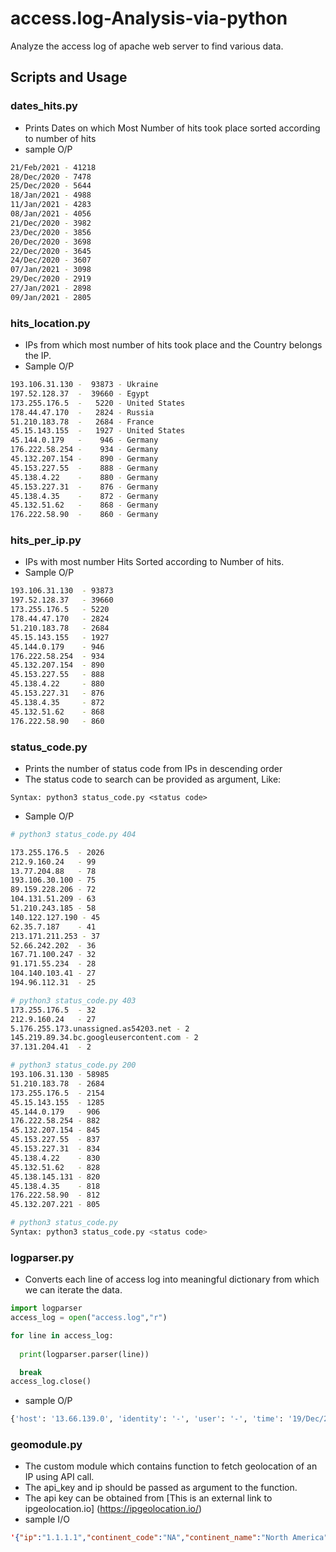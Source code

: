 # access.log-Analysis-via-python
Analyze the access log of apache web server to find various data.


## Scripts and Usage

### dates_hits.py

- Prints Dates on which Most Number of hits took place sorted according to number of hits
- sample O/P

```bash
21/Feb/2021 - 41218
28/Dec/2020 - 7478
25/Dec/2020 - 5644
18/Jan/2021 - 4988
11/Jan/2021 - 4283
08/Jan/2021 - 4056
21/Dec/2020 - 3982
23/Dec/2020 - 3856
20/Dec/2020 - 3698
22/Dec/2020 - 3645
24/Dec/2020 - 3607
07/Jan/2021 - 3098
29/Dec/2020 - 2919
27/Jan/2021 - 2898
09/Jan/2021 - 2805
```

### hits_location.py
- IPs from which most number of hits took place and the Country belongs the IP.
- Sample O/P


```bash
193.106.31.130 -  93873 - Ukraine   
197.52.128.37  -  39660 - Egypt     
173.255.176.5  -   5220 - United States
178.44.47.170  -   2824 - Russia    
51.210.183.78  -   2684 - France    
45.15.143.155  -   1927 - United States
45.144.0.179   -    946 - Germany   
176.222.58.254 -    934 - Germany   
45.132.207.154 -    890 - Germany   
45.153.227.55  -    888 - Germany   
45.138.4.22    -    880 - Germany   
45.153.227.31  -    876 - Germany   
45.138.4.35    -    872 - Germany   
45.132.51.62   -    868 - Germany   
176.222.58.90  -    860 - Germany   
```

### hits_per_ip.py
- IPs with most number Hits Sorted according to Number of hits.
- Sample O/P


```bash
193.106.31.130  - 93873
197.52.128.37   - 39660
173.255.176.5   - 5220
178.44.47.170   - 2824
51.210.183.78   - 2684
45.15.143.155   - 1927
45.144.0.179    - 946
176.222.58.254  - 934
45.132.207.154  - 890
45.153.227.55   - 888
45.138.4.22     - 880
45.153.227.31   - 876
45.138.4.35     - 872
45.132.51.62    - 868
176.222.58.90   - 860
```
### status_code.py
- Prints the number of status code from IPs in descending order
- The status code to search can be provided as argument, Like:
```
Syntax: python3 status_code.py <status code>
``` 
- Sample O/P


```bash
# python3 status_code.py 404

173.255.176.5  - 2026
212.9.160.24   - 99
13.77.204.88   - 78
193.106.30.100 - 75
89.159.228.206 - 72
104.131.51.209 - 63
51.210.243.185 - 58
140.122.127.190 - 45
62.35.7.187    - 41
213.171.211.253 - 37
52.66.242.202  - 36
167.71.100.247 - 32
91.171.55.234  - 28
104.140.103.41 - 27
194.96.112.31  - 25

# python3 status_code.py 403
173.255.176.5  - 32
212.9.160.24   - 27
5.176.255.173.unassigned.as54203.net - 2
145.219.89.34.bc.googleusercontent.com - 2
37.131.204.41  - 2

# python3 status_code.py 200
193.106.31.130 - 58985
51.210.183.78  - 2684
173.255.176.5  - 2154
45.15.143.155  - 1285
45.144.0.179   - 906
176.222.58.254 - 882
45.132.207.154 - 845
45.153.227.55  - 837
45.153.227.31  - 834
45.138.4.22    - 830
45.132.51.62   - 828
45.138.145.131 - 820
45.138.4.35    - 818
176.222.58.90  - 812
45.132.207.221 - 805

# python3 status_code.py
Syntax: python3 status_code.py <status code>

```
### logparser.py
- Converts each line of access log into meaningful dictionary from which we can iterate the data.

```python
import logparser
access_log = open("access.log","r")

for line in access_log:
    
  print(logparser.parser(line))

  break
access_log.close()
```
- sample O/P
```bash
{'host': '13.66.139.0', 'identity': '-', 'user': '-', 'time': '19/Dec/2020:13:57:26 +0100', 'request': 'GET /index.php?option=com_phocagallery&view=category&id=1:almhuette-raith&Itemid=53 HTTP/1.1', 'status': '200', 'size': '32653', 'referer': '-', 'agent': 'Mozilla/5.0 (compatible; bingbot/2.0; +http://www.bing.com/bingbot.htm)'}
```

### geomodule.py

- The custom module which contains function to fetch geolocation of an IP using API call.
- The api_key and ip should be passed as argument to the function.
- The api key can be obtained from [This is an external link to ipgeolocation.io]
(https://ipgeolocation.io/)
- sample I/O
```json
'{"ip":"1.1.1.1","continent_code":"NA","continent_name":"North America","country_code2":"US","country_code3":"USA","country_name":"United States","country_capital":"Washington, D.C.","state_prov":"California","district":"Los Angeles","city":"Los Angeles","zipcode":"90012","latitude":"34.05361","longitude":"-118.24550","is_eu":false,"calling_code":"+1","country_tld":".us","languages":"en-US,es-US,haw,fr","country_flag":"https://ipgeolocation.io/static/flags/us_64.png","geoname_id":"5332870","isp":"APNIC Research and Development","connection_type":"","organization":"Cloudflare, Inc.","currency":{"code":"USD","name":"US Dollar","symbol":"$"},"time_zone":{"name":"America/Los_Angeles","offset":-8,"current_time":"2022-08-04 07:43:25.185-0700","current_time_unix":1659624205.185,"is_dst":true,"dst_savings":1}}'
```
